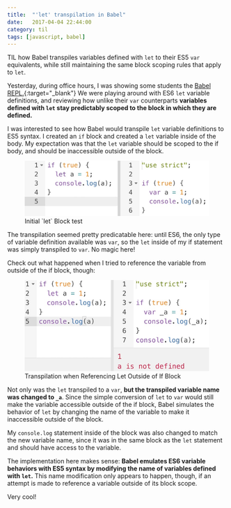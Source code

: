 ```yaml
---
title:  "'let' transpilation in Babel"
date:   2017-04-04 22:44:00
category: til
tags: [javascript, babel]
---
```


TIL how Babel transpiles variables defined with `let` to their ES5 `var` equivalents, while still maintaining the same block scoping rules that apply to `let`. 

Yesterday, during office hours, I was showing some students the [Babel REPL.][babel]{:target="_blank"} We were playing around with ES6 `let` variable definitions, and reviewing how unlike their `var` counterparts **variables defined with `let` stay predictably scoped to the block in which they are defined.**

I was interested to see how Babel would transpile `let` variable definitions to ES5 syntax. I created an `if` block and created a `let` variable inside of the body. My expectation was that the `let` variable should be scoped to the if body, and should be inaccessible outside of the block. 

<figure>
  <img src="/assets/images/LetBlockOriginal.jpg">
  <figcaption>Initial `let` Block test</figcaption>
</figure>

The transpilation seemed pretty predicatable here: until ES6, the only type of variable definition available was `var`, so the `let` inside of my if statement was simply transpiled to `var`. No magic here!

Check out what happened when I tried to reference the variable from outside of the if block, though:

<figure>
  <img src="/assets/images/LetVsConst.jpg">
  <figcaption>Transpilation when Referencing Let Outside of If Block</figcaption>
</figure>

Not only was the `let` transpiled to a `var`, **but the transpiled variable name was changed to `_a`**. Since the simple conversion of `let` to `var` would still make the variable accessible outside of the if block, Babel simulates the behavior of `let` by changing the name of the variable to make it inaccessible outside of the block. 

My `console.log` statement inside of the block was also changed to match the new variable name, since it was in the same block as the `let` statement and should have access to the variable.

The implementation here makes sense: **Babel emulates ES6 variable behaviors with ES5 syntax by modifying the name of variables defined with `let`.** This name modification only appears to happen, though, if an attempt is made to reference a variable outside of its block scope.  

Very cool!

[babel]: https://babeljs.io/repl/
